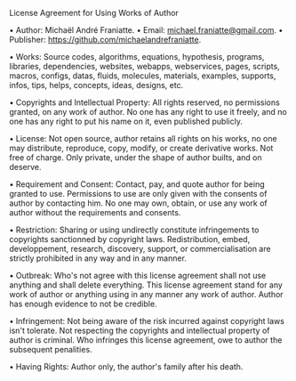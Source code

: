 ﻿  
License Agreement for Using Works of Author  
  
• Author: Michaël André Franiatte. • Email: michael.franiatte@gmail.com. • Publisher: https://github.com/michaelandrefraniatte.  
  
• Works: Source codes, algorithms, equations, hypothesis, programs, libraries, dependencies, websites, webapps, webservices, pages, scripts, macros, configs, datas, fluids, molecules, materials, examples, supports, infos, tips, helps, concepts, ideas, designs, etc.  
  
• Copyrights and Intellectual Property: All rights reserved, no permissions granted, on any work of author. No one has any right to use it freely, and no one has any right to put his name on it, even published publicly.  
  
• License: Not open source, author retains all rights on his works, no one may distribute, reproduce, copy, modify, or create derivative works. Not free of charge. Only private, under the shape of author builts, and on deserve.  
  
• Requirement and Consent: Contact, pay, and quote author for being granted to use. Permissions to use are only given with the consents of author by contacting him. No one may own, obtain, or use any work of author without the requirements and consents.  
  
• Restriction: Sharing or using undirectly constitute infringements to copyrights sanctionned by copyright laws. Redistribution, embed, developpement, research, discovery, support, or commercialisation are strictly prohibited in any way and in any manner.  
  
• Outbreak: Who's not agree with this license agreement shall not use anything and shall delete everything. This license agreement stand for any work of author or anything using in any manner any work of author. Author has enough evidence to not be credible.  
  
• Infringement: Not being aware of the risk incurred against copyright laws isn't tolerate. Not respecting the copyrights and intellectual property of author is criminal. Who infringes this license agreement, owe to author the subsequent penalities.  
  
• Having Rights: Author only, the author's family after his death.  
  